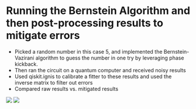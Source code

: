 # Running the Bernstein Algorithm and then post-processing results to mitigate errors
- Picked a random number in this case 5, and implemented the Bernstein-Vazirani algorithm to guess the number in one try by leveraging phase kickback. 
- Then ran the circuit on a quantum computer and received noisy results
- Used qiskit.ignis to calibrate a fitter to these results and used the inverse matrix to filter out errors
- Compared raw results vs. mitigated results 

![](https://user-images.githubusercontent.com/70229100/99189404-04a80b00-272f-11eb-94ff-1afd31b47e71.png)
![](https://user-images.githubusercontent.com/70229100/99189396-f954df80-272e-11eb-9444-09ed066eb868.png)
